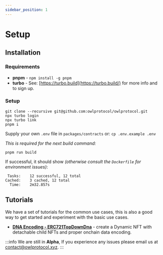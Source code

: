 ```yaml
---
sidebar_position: 1
---
```


# Setup

## Installation

### Requirements

- **pnpm** - `npm install -g pnpm`
- **turbo** - See: [https://turbo.build](https://turbo.build/) for more info and to sign up.

### Setup

```
git clone --recursive git@github.com:owlprotocol/owlprotocol.git
npx turbo login
npx turbo link
pnpm i
```

Supply your own `.env` file in `packages/contracts` or: `cp .env.example .env`

*This is required for the next build command:*

```
pnpm run build
```

If successful, it should show *(otherwise consult the `Dockerfile` for environment issues)*:

```
 Tasks:    12 successful, 12 total
Cached:    3 cached, 12 total
  Time:    2m32.857s
```

## Tutorials

We have a set of tutorials for the common use cases, this is also a good way to get started and experiment with the basic
use cases.

- [**DNA Encoding - ERC721TopDownDna**](/contracts/tutorial-topdowndna) - create a Dynamic NFT with detachable child NFTs and proper onchain data encoding.

:::info
We are still in **Alpha**, If you experience any issues please email us at [contact@owlprotocol.xyz](mailto:contact@owlprotocol.xyz).
:::

